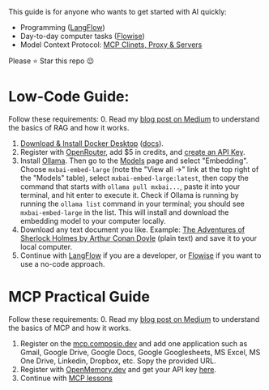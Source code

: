This guide is for anyone who wants to get started with AI quickly:
- Programming ([LangFlow](langflow/))
- Day-to-day computer tasks ([Flowise](flowise-app/))
- Model Context Protocol: [MCP Clinets, Proxy & Servers](mcp/)

Please ⭐️ Star this repo 😉

# Low-Code Guide:
Follow these requirements:
0. Read my [blog post on Medium](https://medium.com/@qdrddr/1a3393e0c3c9) to understand the basics of RAG and how it works.
1. [Download & Install Docker Desktop](https://www.docker.com/products/docker-desktop/) ([docs](https://docs.docker.com/get-started/get-docker/)).
2. Register with [OpenRouter](https://openrouter.ai/settings/credits), add $5 in credits, and [create an API Key](https://openrouter.ai/settings/keys).
3. Install [Ollama](https://ollama.com/download). Then go to the [Models](https://ollama.com/search) page and select "Embedding". Choose `mxbai-embed-large` (note the "View all →" link at the top right of the "Models" table), select `mxbai-embed-large:latest`, then copy the command that starts with `ollama pull mxbai...`, paste it into your terminal, and hit enter to execute it. Check if Ollama is running by running the `ollama list` command in your terminal; you should see `mxbai-embed-large` in the list. This will install and download the embedding model to your computer locally.
4. Download any text document you like. Example: [The Adventures of Sherlock Holmes by Arthur Conan Doyle](pg1661.txt) (plain text) and save it to your local computer.
5. Continue with [LangFlow](langflow/) if you are a developer, or [Flowise](flowise-app/) if you want to use a no-code approach.


# MCP Practical Guide
Follow these requirements:
0. Read my [blog post on Medium](https://medium.com/@qdrddr/0c02f3915867) to understand the basics of MCP and how it works.
1. Register on the [mcp.composio.dev](https://mcp.composio.dev/dashboard) and add one application such as Gmail, Google Drive, Google Docs, Google Googlesheets, MS Excel, MS One Drive, Linkedin, Dropbox, etc. Sopy the provided URL.
2. Register with [OpenMemory.dev](https://openmemory.dev/) and get your API key [here](https://app.openmemory.dev/dashboard).
3. Continue with [MCP lessons](mcp/)